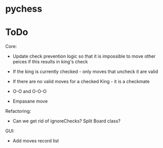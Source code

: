 # pychess

# ToDo

Core:
- Update check prevention logic so that it is impossible to move other peices if this results in king's check
- If the king is currently checked - only moves that uncheck it are valid
- If there are no valid moves for a checked King - it is a checkmate

- O-O and O-O-O
- Empasane move

Refactoring:
- Can we get rid of ignoreChecks? Split Board class?

GUI:
- Add moves record list
